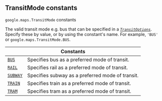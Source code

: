 
<h2 id="TransitMode">TransitMode constants</h2>
<p>
<code><span itemprop="path">google.maps</span>.<span itemprop="name">TransitMode</span></code>
constants
</p>
<p>The valid transit mode e.g. bus that can be specified in a <i><code><a href="TransitOptions.md">TransitOptions</a></code></i>. Specify these by value, or by using the constant's name. For example, <code>'BUS'</code> or <code>google.maps.TransitMode.BUS</code>.</p>
<div class="devsite-table-wrapper"><table class="constants responsive" summary="TransitMode constants">
<thead>
<tr><th colspan="2">Constants</th>
</tr></thead>
<tbody>
<tr id="TransitMode.BUS">
<td itemprop="property"><code><a class="secret-link" href="#TransitMode.BUS"><span>BUS</span></a></code></td>
<td>Specifies bus as a preferred mode of transit.</td>
</tr>
<tr id="TransitMode.RAIL">
<td itemprop="property"><code><a class="secret-link" href="#TransitMode.RAIL"><span>RAIL</span></a></code></td>
<td>Specifies rail as a preferred mode of transit.</td>
</tr>
<tr id="TransitMode.SUBWAY">
<td itemprop="property"><code><a class="secret-link" href="#TransitMode.SUBWAY"><span>SUBWAY</span></a></code></td>
<td>Specifies subway as a preferred mode of transit.</td>
</tr>
<tr id="TransitMode.TRAIN">
<td itemprop="property"><code><a class="secret-link" href="#TransitMode.TRAIN"><span>TRAIN</span></a></code></td>
<td>Specifies train as a preferred mode of transit.</td>
</tr>
<tr id="TransitMode.TRAM">
<td itemprop="property"><code><a class="secret-link" href="#TransitMode.TRAM"><span>TRAM</span></a></code></td>
<td>Specifies tram as a preferred mode of transit.</td>
</tr>
</tbody>
</table></div>
<script src="replace_links.js"></script>
